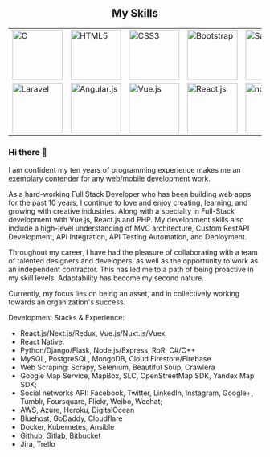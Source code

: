 <h2 font-weight="bold" style="display: block; text-align: center; margin-top: 100px;">My Skills</h2>
<table>
    <tr>
        <td><img src="https://img.icons8.com/color/2x/c-plus-plus-logo.png" width="100" alt="C"></td>
        <td><img src="https://img.icons8.com/color/2x/html-5.png" width="100" alt="HTML5"></td>
        <td><img src="https://img.icons8.com/color/2x/css3.png" width="100" alt="CSS3"></td>
        <td><img src="https://img.icons8.com/color/2x/bootstrap.png" width="100" alt="Bootstrap"></td>
        <td><img src="https://img.icons8.com/color/2x/sass.png" width="100" alt="Sass"></td>
        <td><img src="https://img.icons8.com/nolan/2x/javascript.png" width="100" alt="JavaScript"></td>
        <td><img src="https://www.vectorlogo.zone/logos/php/php-icon.svg" width="100" alt="PHP"></td>
        <td><img src="https://img.icons8.com/color/2x/typescript.png" width="100" alt="TypeScript"></td>
        <td><img src="https://www.vectorlogo.zone/logos/docker/docker-icon.svg" width="100" alt="Docker"></td>
        <td><img src="https://img.icons8.com/nolan/2x/github.png" width="100" alt="Git"></td>
    </tr>
    <tr>
        <td><img src="https://cdn.iconscout.com/icon/free/png-64/laravel-226015.png" width="100" alt="Laravel"></td>
        <td><img src="https://img.icons8.com/color/2x/angularjs.png" width="100" alt="Angular.js"></td>
        <td><img src="https://img.icons8.com/color/2x/vue-js.png" width="100" alt="Vue.js"></td>
        <td><img src="https://img.icons8.com/officel/2x/react.png" width="100" alt="React.js"></td>
        <td><img src="https://img.icons8.com/color/2x/nodejs.png" width="100" alt="node.js"></td>
        <td><img src="https://img.icons8.com/nolan/2x/wordpress.png" width="100" alt="WordPress"></td>
        <td><img src="https://cdn.iconscout.com/icon/free/png-64/mysql-18-1174938.png" width="100" alt="MySQL"></td>
        <td><img src="https://cdn.iconscout.com/icon/free/png-128/mongodb-4-1175139.png" width="100" alt="MongoDB"></td>
        <td><img src="https://img.icons8.com/color/2x/postgreesql.png" width="100" alt="PostgreSQL"></td>
        <td><img src="https://www.vectorlogo.zone/logos/amazon/amazon-icon.svg" width="100" alt="AWS"></td>
    </tr>
</table>

### Hi there 👋

I am confident my ten years of programming experience makes me an exemplary contender for any web/mobile development work.

As a hard-working Full Stack Developer who has been building web apps for the past 10 years, I continue to love and enjoy creating, learning, and growing with creative industries. Along with a specialty in Full-Stack development with Vue.js, React.js and PHP.
My development skills also include a high-level understanding of MVC architecture, Custom RestAPI Development, API Integration, API Testing Automation, and Deployment.

Throughout my career, I have had the pleasure of collaborating with a team of talented designers and developers, as well as the opportunity to work as an independent contractor. This has led me to a path of being proactive in my skill levels. Adaptability has become my second nature.

Currently, my focus lies on being an asset, and in collectively working towards an organization's success.

Development Stacks & Experience:
* React.js/Next.js/Redux, Vue.js/Nuxt.js/Vuex
* React Native.
* Python/Django/Flask, Node.js/Express, RoR, C#/C++
* MySQL, PostgreSQL, MongoDB, Cloud Firestore/Firebase
* Web Scraping: Scrapy, Selenium, Beautiful Soup, Crawlera
* Google Map Service, MapBox, SLC, OpenStreetMap SDK, Yandex Map SDK;
* Social networks API: Facebook, Twitter, LinkedIn, Instagram, Google+, Tumblr, Foursquare, Flickr, Weibo, Wechat;
* AWS, Azure, Heroku, DigitalOcean
* Bluehost, GoDaddy, Cloudflare
* Docker, Kubernetes, Ansible
* Github, Gitlab, Bitbucket
* Jira, Trello
